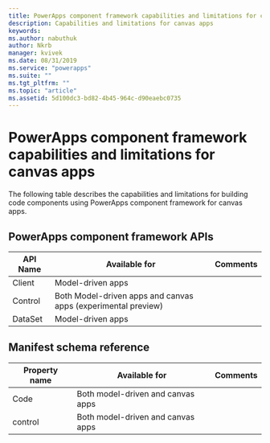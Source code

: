```yaml
---
title: PowerApps component framework capabilities and limitations for canvas apps  | Microsoft Docs
description: Capabilities and limitations for canvas apps
keywords:
ms.author: nabuthuk
author: Nkrb
manager: kvivek
ms.date: 08/31/2019
ms.service: "powerapps"
ms.suite: ""
ms.tgt_pltfrm: ""
ms.topic: "article"
ms.assetid: 5d100dc3-bd82-4b45-964c-d90eaebc0735
---
```


# PowerApps component framework capabilities and limitations for canvas apps

The following table describes the capabilities and limitations for building code components using PowerApps component framework for canvas apps. 

## PowerApps component framework APIs


|API Name| Available for| Comments|
|-------|------|---------|
|Client|Model-driven apps||
|Control|Both Model-driven apps and canvas apps (experimental preview)||
|DataSet|Model-driven apps||


## Manifest schema reference 

|Property name|Available for|Comments|
|------|-------|-------|
|Code| Both model-driven and canvas apps||
|control|Both model-driven and canvas apps||
